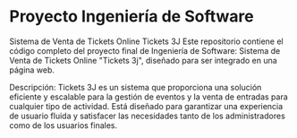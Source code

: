 # Proyecto Ingeniería de Software

Sistema de Venta de Tickets Online Tickets 3J
Este repositorio contiene el código completo del proyecto final de Ingeniería de Software: Sistema de Venta de Tickets Online "Tickets 3j", diseñado para ser integrado en una página web.

Descripción:
Tickets 3J es un sistema que proporciona una solución eficiente y escalable para la gestión de eventos y la venta de entradas para cualquier tipo de actividad. Está diseñado para garantizar una experiencia de usuario fluida y satisfacer las necesidades tanto de los administradores como de los usuarios finales.
